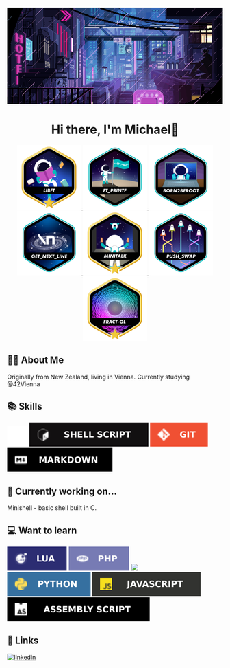 <p align="center">
    <img src="img/LVKvjL6.gif"/>
</p>

<h1 align="center">
   Hi there, I'm Michael👋
</h1>

<p align="center">
    <a href="https://github.com/Schmitzi/libft"><img src="img/libftm.png" alt="Libft GitHub Repository"/> </a>
    <a href="https://github.com/Schmitzi/ft_printf"><img src="img/ft_printfe.png" alt="Ft_printf GitHub Repository"/> </a>
    <a href="https://github.com/Schmitzi/born2beroot"><img src="img/born2beroote.png"/> </a>
    <a href="https://github.com/Schmitzi/get_next_line"><img src="img/get_next_linee.png" alt="Get_next_line GitHub Repository"/> </a>
    <a href="https://github.com/Schmitzi/minitalk"><img src="img/minitalkm.png" alt="Minitalk GitHub Repository"/> </a>
    <a href="https://github.com/Schmitzi/push_swap"><img src="img/push_swape.png"/> </a>
    <a href="https://github.com/Schmitzi/fract-ol"><img src="img/fract-olm.png" alt="Fract-ol GitHub Repository"/> </a>
</p>

## 🧑‍💻 About Me

Originally from New Zealand, living in Vienna.
Currently studying @42Vienna

## 📚 Skills

<img src="img/c.svg"/>
<img src="img/unix.svg"/>
<img src="img/git.svg"/>
<img src="img/markdown.svg"/>

## 🌱 Currently working on...

Minishell - basic shell built in C.

## 💻 Want to learn

<img src="img/lua.svg"/>
<img src="img/php.svg"/>
<img src="img/sql.svg"/>
<img src="img/python.svg"/>
<img src="img/javascript.svg"/>
<img src="img/asm.svg"/>

## 🔗 Links

[![linkedin](https://img.shields.io/badge/linkedin-0A66C2?style=for-the-badge&logo=linkedin&logoColor=white)](https://www.linkedin.com/in/michael-naysmith-839aa1255/)



<!--
**Schmitzi/schmitzi** is a ✨ _special_ ✨ repository because its `README.md` (this file) appears on your GitHub profile.

Here are some ideas to get you started:

- 🔭 I’m currently working on ...
- 🌱 I’m currently learning ...
- 👯 I’m looking to collaborate on ...
- 🤔 I’m looking for help with ...
- 💬 Ask me about ...
- 📫 How to reach me: ...
- 😄 Pronouns: ...
- ⚡ Fun fact: ...
-->
